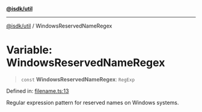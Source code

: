 [**@isdk/util**](../README.md)

***

[@isdk/util](../globals.md) / WindowsReservedNameRegex

# Variable: WindowsReservedNameRegex

> `const` **WindowsReservedNameRegex**: `RegExp`

Defined in: [filename.ts:13](https://github.com/isdk/util.js/blob/337b47688186bc271c622eb5b7ca550ac681e127/src/filename.ts#L13)

Regular expression pattern for reserved names on Windows systems.

